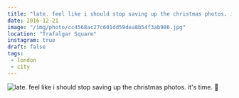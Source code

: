 ```yaml
---
title: "late. feel like i should stop saving up the christmas photos. it's time. 🎄"
date: 2016-12-21
image: "/img/photo/cc4568ac27c601dd59dea8b54f3ab986.jpg"
location: "Trafalgar Square"
instagram: true
draft: false
tags:
 - london
 - city
---
```


![late. feel like i should stop saving up the christmas photos. it's time. 🎄](/img/photo/cc4568ac27c601dd59dea8b54f3ab986.jpg)
